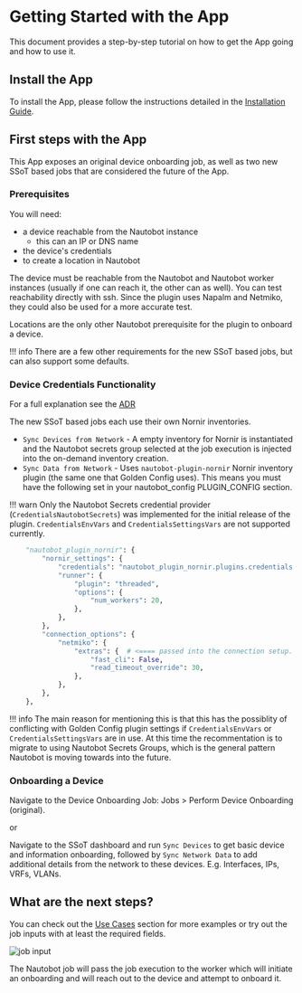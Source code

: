 # Getting Started with the App

This document provides a step-by-step tutorial on how to get the App going and how to use it.

## Install the App

To install the App, please follow the instructions detailed in the [Installation Guide](../admin/install.md).

## First steps with the App

This App exposes an original device onboarding job, as well as two new SSoT based jobs that are considered the future of the App.

### Prerequisites

You will need:

- a device reachable from the Nautobot instance
    - this can an IP or DNS name
- the device's credentials
- to create a location in Nautobot

The device must be reachable from the Nautobot and Nautobot worker instances (usually if one can reach it, the other can as well). You can test reachability directly with ssh. Since the plugin uses Napalm and Netmiko, they could also be used for a more accurate test.

Locations are the only other Nautobot prerequisite for the plugin to onboard a device.

!!! info
    There are a few other requirements for the new SSoT based jobs, but can also support some defaults.

### Device Credentials Functionality

For a full explanation see the [ADR](../dev/arch_decision.md#handling-the-nornir-inventory)

The new SSoT based jobs each use their own Nornir inventories.

- `Sync Devices from Network` - A empty inventory for Nornir is instantiated and the Nautobot secrets group selected at the job execution is injected into the on-demand inventory creation.
- `Sync Data from Network` - Uses `nautobot-plugin-nornir` Nornir inventory plugin (the same one that Golden Config uses). This means you must have the following set in your nautobot_config PLUGIN_CONFIG section.

!!! warn
    Only the Nautobot Secrets credential provider (`CredentialsNautobotSecrets`) was implemented for the initial release of the plugin. `CredentialsEnvVars` and `CredentialsSettingsVars` are not supported currently.

```python
    "nautobot_plugin_nornir": {
        "nornir_settings": {
            "credentials": "nautobot_plugin_nornir.plugins.credentials.nautobot_secrets.CredentialsNautobotSecrets",
            "runner": {
                "plugin": "threaded",
                "options": {
                    "num_workers": 20,
                },
            },
        },
        "connection_options": {
            "netmiko": {
                "extras": {  # <==== passed into the connection setup.
                    "fast_cli": False,
                    "read_timeout_override": 30,
                },
            },
        },
    },
```
!!! info
    The main reason for mentioning this is that this has the possiblity of conflicting with Golden Config plugin settings if `CredentialsEnvVars` or `CredentialsSettingsVars` are in use. At this time the recommentation is to migrate to using Nautobot Secrets Groups, which is the general pattern Nautobot is moving towards into the future.

### Onboarding a Device

Navigate to the Device Onboarding Job: Jobs > Perform Device Onboarding (original).

or

Navigate to the SSoT dashboard and run `Sync Devices` to get basic device and information onboarding, followed by `Sync Network Data` to add additional details from the network to these devices. E.g. Interfaces, IPs, VRFs, VLANs.

## What are the next steps?

You can check out the [Use Cases](app_use_cases.md) section for more examples or try out the job inputs with at least the required fields.

![job input](../images/sync_devices_inputs.png)

The Nautobot job will pass the job execution to the worker which will initiate an onboarding and will reach out to the device and attempt to onboard it.
